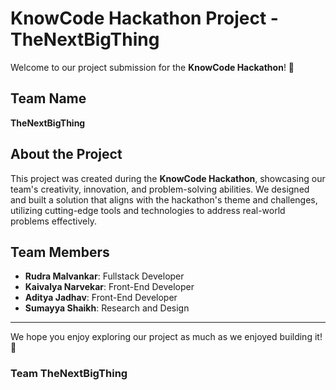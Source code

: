 # KnowCode Hackathon Project - TheNextBigThing

Welcome to our project submission for the **KnowCode Hackathon**! 🎉  

## Team Name  
**TheNextBigThing**  

## About the Project  
This project was created during the **KnowCode Hackathon**, showcasing our team's creativity, innovation, and problem-solving abilities. We designed and built a solution that aligns with the hackathon's theme and challenges, utilizing cutting-edge tools and technologies to address real-world problems effectively.  

## Team Members  
- **Rudra Malvankar**: Fullstack Developer  
- **Kaivalya Narvekar**: Front-End Developer  
- **Aditya Jadhav**: Front-End Developer  
- **Sumayya Shaikh**: Research and Design  

---

We hope you enjoy exploring our project as much as we enjoyed building it! 🚀  

### Team TheNextBigThing  
